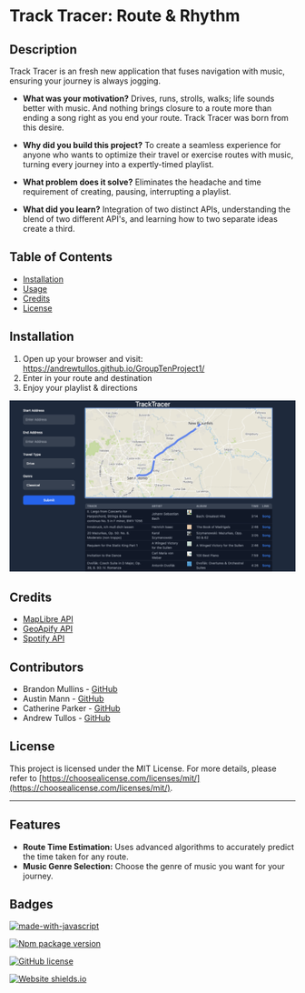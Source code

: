 # Track Tracer: Route & Rhythm

## Description

Track Tracer is an fresh new application that fuses navigation with music, ensuring your journey is always jogging.

- **What was your motivation?**
  Drives, runs, strolls, walks; life sounds better with music. And nothing brings closure to a route more than ending a song right as you end your route. Track Tracer was born from this desire.

- **Why did you build this project?**
  To create a seamless experience for anyone who wants to optimize their travel or exercise routes with music, turning every journey into a expertly-timed playlist.

- **What problem does it solve?**
  Eliminates the headache and time requirement of creating, pausing, interrupting a playlist.

- **What did you learn?**
  Integration of two distinct APIs, understanding the blend of two different API's, and learning how to two separate ideas create a third.

## Table of Contents

- [Installation](#installation)
- [Usage](#usage)
- [Credits](#credits)
- [License](#license)

## Installation

1. Open up your browser and visit: https://andrewtullos.github.io/GroupTenProject1/
2. Enter in your route and destination
3. Enjoy your playlist & directions

![Route and Playlist Example](./assets/images/TrackTracer.png)

## Credits

- [MapLibre API](https://maplibre.org/)
- [GeoApify API](https://www.geoapify.com/)
- [Spotify API](https://developer.spotify.com/documentation/web-api/)

## Contributors

- Brandon Mullins - [GitHub](https://github.com/WebDevMullins)
- Austin Mann - [GitHub](https://github.com/ammann64)
- Catherine Parker - [GitHub](https://github.com/caparker23)
- Andrew Tullos - [GitHub](https://github.com/AndrewTullos)

## License

This project is licensed under the MIT License. For more details, please refer to [https://choosealicense.com/licenses/mit/](https://choosealicense.com/licenses/mit/).

---

## Features

- **Route Time Estimation:** Uses advanced algorithms to accurately predict the time taken for any route.
- **Music Genre Selection:** Choose the genre of music you want for your journey.

## Badges

[![made-with-javascript](https://img.shields.io/badge/Made%20with-JavaScript-1f425f.svg)](https://www.javascript.com)

[![Npm package version](https://badgen.net/npm/v/express)](https://npmjs.com/package/express)

[![GitHub license](https://img.shields.io/github/license/Naereen/StrapDown.js.svg)](https://github.com/Naereen/StrapDown.js/blob/master/LICENSE)

[![Website shields.io](https://img.shields.io/website-up-down-green-red/http/shields.io.svg)](http://shields.io/)
